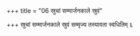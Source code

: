 +++
title = "06 स्रुचां सम्मार्जनकाले स्रुवं"

+++
स्रुचां सम्मार्जनकाले स्रुवं सम्मृज्य तस्यावता स्वधितिम् ६